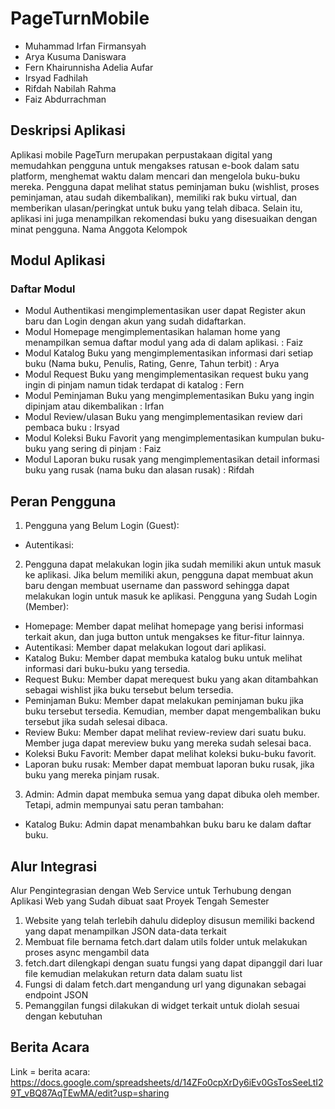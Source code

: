 # PageTurnMobile


- Muhammad Irfan Firmansyah
- Arya Kusuma Daniswara
- Fern Khairunnisha Adelia Aufar
- Irsyad Fadhilah
- Rifdah Nabilah Rahma
- Faiz Abdurrachman

## Deskripsi Aplikasi

Aplikasi mobile PageTurn merupakan perpustakaan digital yang memudahkan pengguna untuk mengakses ratusan e-book dalam satu platform, menghemat waktu dalam mencari dan mengelola buku-buku mereka. Pengguna dapat melihat status peminjaman buku (wishlist, proses peminjaman, atau sudah dikembalikan), memiliki rak buku virtual, dan memberikan ulasan/peringkat untuk buku yang telah dibaca. Selain itu, aplikasi ini juga menampilkan rekomendasi buku yang disesuaikan dengan minat pengguna.
Nama Anggota Kelompok

## Modul Aplikasi

### Daftar Modul
- Modul Authentikasi mengimplementasikan user dapat Register akun baru dan Login dengan akun yang sudah didaftarkan.
- Modul Homepage mengimplementasikan halaman home yang menampilkan semua daftar modul yang ada di dalam aplikasi. : Faiz
- Modul Katalog Buku yang mengimplementasikan informasi dari setiap buku (Nama buku, Penulis, Rating, Genre, Tahun terbit) : Arya
- Modul Request Buku yang mengimplementasikan request buku yang ingin di pinjam namun tidak terdapat di katalog : Fern
- Modul Peminjaman Buku yang mengimplementasikan Buku yang ingin dipinjam atau dikembalikan : Irfan
- Modul Review/ulasan Buku yang mengimplementasikan review dari pembaca buku : Irsyad
- Modul Koleksi Buku Favorit yang mengimplementasikan kumpulan buku-buku yang sering di pinjam : Faiz
- Modul Laporan buku rusak yang mengimplementasikan detail informasi buku yang rusak (nama buku dan alasan rusak) : Rifdah

## Peran Pengguna

1. Pengguna yang Belum Login (Guest):

- Autentikasi:

2. Pengguna dapat melakukan login jika sudah memiliki akun untuk masuk ke aplikasi. Jika belum memiliki akun, pengguna dapat membuat akun baru dengan membuat username dan password sehingga dapat melakukan login untuk masuk ke aplikasi.
Pengguna yang Sudah Login (Member):

- Homepage:
Member dapat melihat homepage yang berisi informasi terkait akun, dan juga button untuk mengakses ke fitur-fitur lainnya.
- Autentikasi:
Member dapat melakukan logout dari aplikasi.
- Katalog Buku:
Member dapat membuka katalog buku untuk melihat informasi dari buku-buku yang tersedia.
- Request Buku:
Member dapat merequest buku yang akan ditambahkan sebagai wishlist jika buku tersebut belum tersedia.
- Peminjaman Buku:
Member dapat melakukan peminjaman buku jika buku tersebut tersedia. Kemudian, member dapat mengembalikan buku tersebut jika sudah selesai dibaca.
- Review Buku:
Member dapat melihat review-review dari suatu buku. Member juga dapat mereview buku yang mereka sudah selesai baca.
- Koleksi Buku Favorit:
Member dapat melihat koleksi buku-buku favorit.
- Laporan buku rusak:
Member dapat membuat laporan buku rusak, jika buku yang mereka pinjam rusak.

3. Admin:
Admin dapat membuka semua yang dapat dibuka oleh member. Tetapi, admin mempunyai satu peran tambahan:
- Katalog Buku:
Admin dapat menambahkan buku baru ke dalam daftar buku.



## Alur Integrasi 
Alur Pengintegrasian dengan Web Service untuk Terhubung dengan Aplikasi Web yang Sudah dibuat saat Proyek Tengah Semester

1. Website yang telah terlebih dahulu dideploy disusun memiliki backend yang dapat menampilkan JSON data-data terkait
2. Membuat file bernama fetch.dart dalam utils folder untuk melakukan proses async mengambil data
3. fetch.dart dilengkapi dengan suatu fungsi yang dapat dipanggil dari luar file kemudian melakukan return data dalam suatu list
4. Fungsi di dalam fetch.dart mengandung url yang digunakan sebagai endpoint JSON
5. Pemanggilan fungsi dilakukan di widget terkait untuk diolah sesuai dengan kebutuhan


## Berita Acara
Link = berita acara: https://docs.google.com/spreadsheets/d/14ZFo0cpXrDy6iEv0GsTosSeeLtI29T_vBQ87AqTEwMA/edit?usp=sharing

